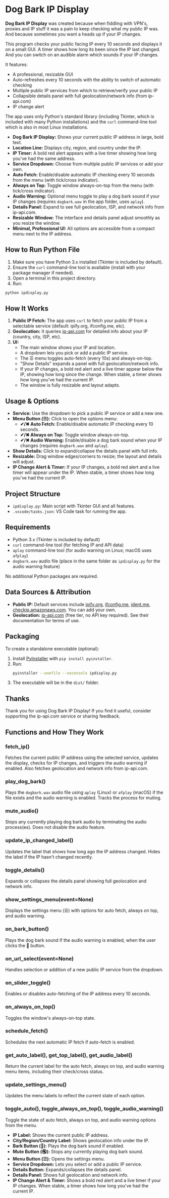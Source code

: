 # Dog Bark IP Display

**Dog Bark IP Display** was created because when fiddling with VPN's, proxies and IP stuff it was a pain to keep checking what my public IP was. And because sometimes you want a heads up if your IP changes.

This program checks your public facing IP every 10 seconds and displays it on a small GUI. A timer shows how long its been since the IP last changed. And you can switch on an audible alarm which sounds if your IP changes.

It features:
- A professional, resizable GUI
- Auto-refreshes every 10 seconds with the ability to switch of automatic checking 
- Multiple public IP services from which to retrieve/verify your public IP
- Collapsible details panel with full geolocation/network info (from ip-api.com)
- IP change alert

The app uses only Python's standard library (including Tkinter, which is included with many Python installations) and the `curl` command-line tool which is also in most Linux installations.

- **Dog Bark IP Display:** Shows your current public IP address in large, bold text.
- **Location Line:** Displays city, region, and country under the IP.
- **IP Timer:** A bold red alert appears with a live timer showing how long you've had the same address.
- **Service Dropdown:** Choose from multiple public IP services or add your own.
- **Auto Fetch:** Enable/disable automatic IP checking every 10 seconds from the menu (with tick/cross indicator).
- **Always on Top:** Toggle window always-on-top from the menu (with tick/cross indicator).
- **Audio Warning:** Optional menu toggle to play a dog bark sound if your IP changes (requires `dogbark.wav` in the app folder, uses `aplay`).
- **Details Panel:** Expand to see full geolocation, ISP, and network info from ip-api.com.
- **Resizable Window:** The interface and details panel adjust smoothly as you resize the window.
- **Minimal, Professional UI:** All options are accessible from a compact menu next to the IP address.

## How to Run Python File

1. Make sure you have Python 3.x installed (Tkinter is included by default).
2. Ensure the `curl` command-line tool is available (install with your package manager if needed).
3. Open a terminal in this project directory.
4. Run:

```bash
python ipdisplay.py
```

## How It Works

1. **Public IP Fetch:** The app uses `curl` to fetch your public IP from a selectable service (default: ipify.org, ifconfig.me, etc).
2. **Geolocation:** It queries [ip-api.com](http://ip-api.com/) for detailed info about your IP (country, city, ISP, etc).
3. **UI:**
   - The main window shows your IP and location.
   - A dropdown lets you pick or add a public IP service.
   - The ☰ menu toggles auto-fetch (every 10s) and always-on-top.
   - "Show Details" expands a panel with full geolocation/network info.
   - If your IP changes, a bold red alert and a live timer appear below the IP, showing how long since the change. When stable, a timer shows how long you've had the current IP.
   - The window is fully resizable and layout adapts.


## Usage & Options

- **Service:** Use the dropdown to pick a public IP service or add a new one.
- **Menu Button (☰):** Click to open the options menu:
  - **✔/✖ Auto Fetch:** Enable/disable automatic IP checking every 10 seconds.
  - **✔/✖ Always on Top:** Toggle window always-on-top.
  - **✔/✖ Audio Warning:** Enable/disable a dog bark sound when your IP changes (requires `dogbark.wav` and `aplay`).
- **Show Details:** Click to expand/collapse the details panel with full info.
- **Resizable:** Drag window edges/corners to resize; the layout and details will adjust.
- **IP Change Alert & Timer:** If your IP changes, a bold red alert and a live timer will appear under the IP. When stable, a timer shows how long you've had the current IP.

## Project Structure
- `ipdisplay.py`: Main script with Tkinter GUI and all features.
- `.vscode/tasks.json`: VS Code task for running the app.

## Requirements
- Python 3.x (Tkinter is included by default)
- `curl` command-line tool (for fetching IP and API data)
- `aplay` command-line tool (for audio warning on Linux; macOS uses `afplay`)
- `dogbark.wav` audio file (place in the same folder as `ipdisplay.py` for the audio warning feature)

No additional Python packages are required.

## Data Sources & Attribution

- **Public IP:** Default services include [ipify.org](https://www.ipify.org/), [ifconfig.me](https://ifconfig.me/), [ident.me](https://ident.me/), [checkip.amazonaws.com](https://checkip.amazonaws.com/). You can add your own.
- **Geolocation:** [ip-api.com](http://ip-api.com/) (free tier, no API key required). See their documentation for terms of use.

## Packaging

To create a standalone executable (optional):

1. Install [PyInstaller](https://pyinstaller.org/) with `pip install pyinstaller`.
2. Run:
   ```bash
   pyinstaller --onefile --noconsole ipdisplay.py
   ```
3. The executable will be in the `dist/` folder.

## Thanks
Thank you for using Dog Bark IP Display! If you find it useful, consider supporting the ip-api.com service or sharing feedback.
## Functions and How They Work

### fetch_ip()
Fetches the current public IP address using the selected service, updates the display, checks for IP changes, and triggers the audio warning if enabled. Also fetches geolocation and network info from ip-api.com.

### play_dog_bark()
Plays the `dogbark.wav` audio file using `aplay` (Linux) or `afplay` (macOS) if the file exists and the audio warning is enabled. Tracks the process for muting.

### mute_audio()
Stops any currently playing dog bark audio by terminating the audio process(es). Does not disable the audio feature.

### update_ip_changed_label()
Updates the label that shows how long ago the IP address changed. Hides the label if the IP hasn't changed recently.

### toggle_details()
Expands or collapses the details panel showing full geolocation and network info.

### show_settings_menu(event=None)
Displays the settings menu (☰) with options for auto fetch, always on top, and audio warning.

### on_bark_button()
Plays the dog bark sound if the audio warning is enabled, when the user clicks the 🐶 button.

### on_url_select(event=None)
Handles selection or addition of a new public IP service from the dropdown.

### on_slider_toggle()
Enables or disables auto-fetching of the IP address every 10 seconds.

### on_always_on_top()
Toggles the window's always-on-top state.

### schedule_fetch()
Schedules the next automatic IP fetch if auto-fetch is enabled.

### get_auto_label(), get_top_label(), get_audio_label()
Return the current label for the auto fetch, always on top, and audio warning menu items, including their check/cross status.

### update_settings_menu()
Updates the menu labels to reflect the current state of each option.

### toggle_auto(), toggle_always_on_top(), toggle_audio_warning()
Toggle the state of auto fetch, always on top, and audio warning options from the menu.

- **IP Label:** Shows the current public IP address.
- **City/Region/Country Label:** Shows geolocation info under the IP.
- **Bark Button (🐶):** Plays the dog bark sound if enabled.
- **Mute Button (🔇):** Stops any currently playing dog bark sound.
- **Menu Button (☰):** Opens the settings menu.
- **Service Dropdown:** Lets you select or add a public IP service.
- **Details Button:** Expands/collapses the details panel.
- **Details Panel:** Shows full geolocation and network info.
- **IP Change Alert & Timer:** Shows a bold red alert and a live timer if your IP changes. When stable, a timer shows how long you've had the current IP.

